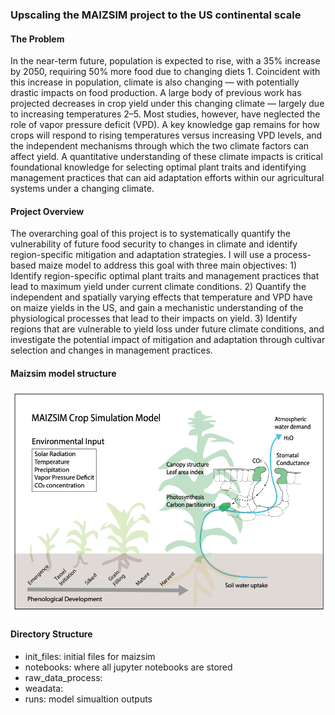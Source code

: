 ### Upscaling the MAIZSIM project to the US continental scale

#### The Problem
In the near-term future, population is expected to rise, with a 35% increase by 2050, requiring 50% more food due to changing diets 1. Coincident with this increase in population, climate is also changing — with potentially drastic impacts on food production. A large body of previous work has projected decreases in crop yield under this changing climate — largely due to increasing temperatures 2–5. Most studies, however, have neglected the role of vapor pressure deficit (VPD). A key knowledge gap remains for how crops will respond to rising temperatures versus increasing VPD levels, and the independent mechanisms through which the two climate factors can affect yield. A quantitative understanding of these climate impacts is critical foundational knowledge for selecting optimal plant traits and identifying management practices that can aid adaptation efforts within our agricultural systems under a changing climate.

#### Project Overview
The overarching goal of this project is to systematically quantify the vulnerability of future food security to changes in climate and identify region-specific mitigation and adaptation strategies. I will use a process-based maize model to address this goal with three main objectives: 1) Identify region-specific optimal plant traits and management practices that lead to maximum yield under current climate conditions. 2) Quantify the independent and spatially varying effects that temperature and VPD have on maize yields in the US, and gain a mechanistic understanding of the physiological processes that lead to their impacts on yield. 3) Identify regions that are vulnerable to yield loss under future climate conditions, and investigate the potential impact of mitigation and adaptation through cultivar selection and changes in management practices.

#### Maizsim model structure
![maizsim](/figs/fig_maizsim.png)

#### Directory Structure
- init_files: initial files for maizsim
- notebooks: where all jupyter notebooks are stored
- raw_data_process:
- weadata: 
- runs: model simualtion outputs



